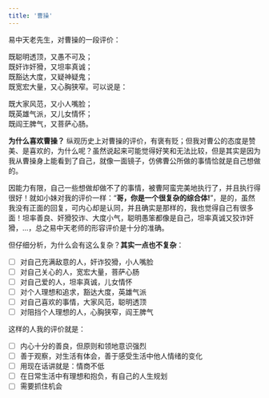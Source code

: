 ```yaml
---
title: '曹操'
---
```

 
易中天老先生，对曹操的一段评价：

既聪明透顶，又愚不可及；  
既奸诈奸猾，又坦率真诚；  
既豁达大度，又疑神疑鬼；  
既宽宏大量，又心胸狭窄。可以说是：  

既大家风范，又小人嘴脸；  
既英雄气派，又儿女情怀；  
既阎王脾气，又菩萨心肠。  

__为什么喜欢曹操？__ 纵观历史上对曹操的评价，有褒有贬；但我对曹公的态度是赞美、是喜欢的，为什么呢？虽然说起来可能觉得好笑和无法比较，但是其实是因为我从曹操身上能看到了自己，就像一面镜子，仿佛曹公所做的事情恰就是自己想做的。

因能力有限，自己一些想做却做不了的事情，被曹阿蛮完美地执行了，并且执行得很好！就如小妹对我的评价一样：“**哥，你是一个很复杂的综合体!**”，是的，虽然我没有正面的回复，可内心却是认同，并且确实是那样的，我也觉得自己有很多面！坦率善良、奸猾狡诈、大度小气，聪明愚笨都像是自己，坦率真诚又狡诈奸猾，...，总之易中天老师的形容评价是十分的准确。

但仔细分析，为什么会有这么复杂？__其实一点也不复杂__：

- [ ] 对自己充满敌意的人，奸诈狡猾，小人嘴脸
- [ ] 对自己关心的人，宽宏大量，菩萨心肠
- [ ] 对自己爱的人，坦率真诚，儿女情怀
- [ ] 对个人理想和追求，豁达大度，英雄气派
- [ ] 对自己喜欢的事情，大家风范，聪明透顶
- [ ] 对阻挡个人理想的人，心胸狭窄，阎王脾气

这样的人我的评价就是：
- [ ] 内心十分的善良，但原则和领地意识强烈
- [ ] 善于观察，对生活有体会，善于感受生活中他人情绪的变化
- [ ] 用现在话讲就是：情商不低
- [ ] 在日常生活中有理想和抱负，有自己的人生规划
- [ ] 需要抓住机会